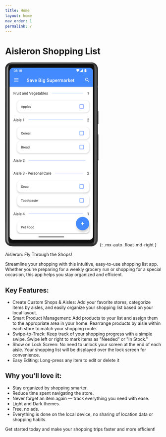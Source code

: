 ```yaml
---
title: Home
layout: home
nav_order: 1
permalink: /
---
```


# Aisleron Shopping List

![Aisleron Shopping List](/assets/images/screenshots/alr-270-shop-list-full.png)
{: .mx-auto .float-md-right }

Aisleron: Fly Through the Shops!

Streamline your shopping with this intuitive, easy-to-use shopping list app. Whether you're preparing for a weekly grocery run or shopping for a special occasion, this app helps you stay organized and efficient.

## Key Features:

* Create Custom Shops & Aisles: Add your favorite stores, categorize items by aisles, and easily organize your shopping list based on your local layout.
* Smart Product Management: Add products to your list and assign them to the appropriate area in your home. Rearrange products by aisle within each store to match your shopping route.
* Swipe-to-Track: Keep track of your shopping progress with a simple swipe. Swipe left or right to mark items as "Needed" or "In Stock."
* Show on Lock Screen: No need to unlock your screen at the end of each aisle. Your shopping list will be displayed over the lock screen for convenience.
* Easy Editing: Long-press any item to edit or delete it

## Why you'll love it:

* Stay organized by shopping smarter.
* Reduce time spent navigating the store.
* Never forget an item again — track everything you need with ease.
* Light and Dark themes.
* Free, no ads.
* Everything is done on the local device, no sharing of location data or shopping habits.

Get started today and make your shopping trips faster and more efficient!
